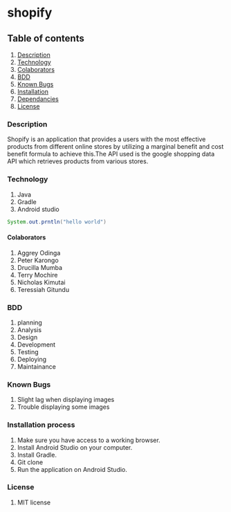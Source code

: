 # shopify
## Table of contents
1. [Description](#Description)
2. [Technology](#Technology)
3. [Colaborators](#Colaborators)
4. [BDD](#BDD)
5. [Known Bugs](#Knownbugs)
6. [Installation](#installation)
7. [Dependancies](#Dependncies)
8. [License](#License)

### Description
Shopify is an application that provides a users with the most effective products from different online stores by utilizing a marginal benefit and cost benefit formula to achieve this.The API used is the google shopping data API which retrieves products from various stores.
### Technology

1. Java 
2. Gradle
3. Android studio


```Java 
System.out.prntln("hello world")
```
#### Colaborators
1. Aggrey Odinga
2. Peter Karongo
3. Drucilla Mumba
4. Terry Mochire
5. Nicholas Kimutai
6. Teressiah Gitundu

### BDD
1. planning
2. Analysis
3. Design
4. Development
5. Testing
6. Deploying
7. Maintainance

### Known Bugs
1. Slight lag when displaying images
2. Trouble displaying some images

### Installation process
1. Make sure you have access to a working browser.
2. Install Android Studio on your computer.
3. Install Gradle.
4. Git clone
5. Run the application on Android Studio.

### License 
1. MIT license
